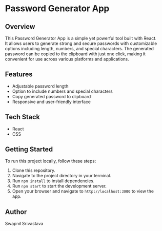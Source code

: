 # Password Generator App

## Overview
This Password Generator App is a simple yet powerful tool built with React. It allows users to generate strong and secure passwords with customizable options including length, numbers, and special characters. The generated password can be copied to the clipboard with just one click, making it convenient for use across various platforms and applications.

## Features
- Adjustable password length
- Option to include numbers and special characters
- Copy generated password to clipboard
- Responsive and user-friendly interface

## Tech Stack
- React
- CSS

## Getting Started
To run this project locally, follow these steps:
1. Clone this repository.
2. Navigate to the project directory in your terminal.
3. Run `npm install` to install dependencies.
4. Run `npm start` to start the development server.
5. Open your browser and navigate to `http://localhost:3000` to view the app.

## Author
Swapnil Srivastava


